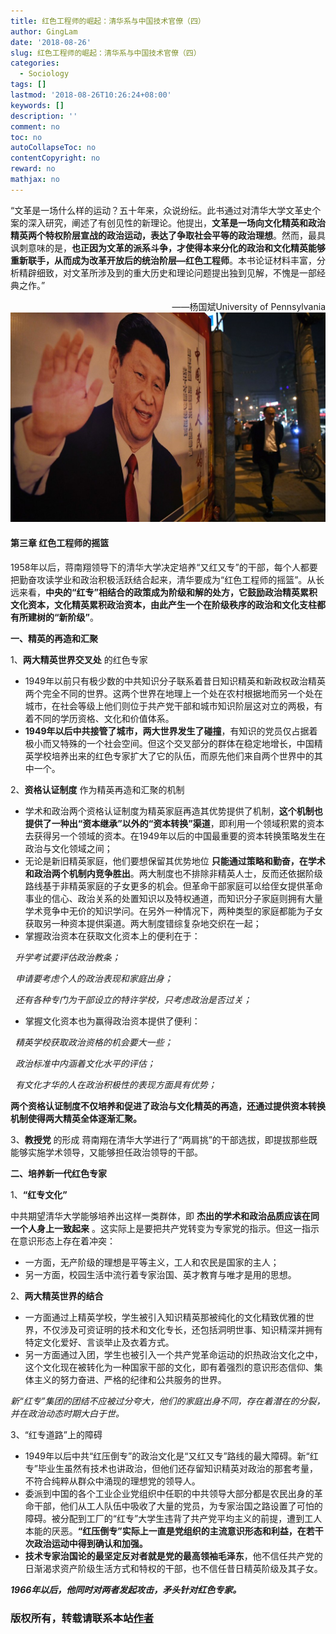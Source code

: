 ```yaml
---
title: 红色工程师的崛起：清华系与中国技术官僚（四）
author: GingLam
date: '2018-08-26'
slug: 红色工程师的崛起：清华系与中国技术官僚（四）
categories:
  - Sociology
tags: []
lastmod: '2018-08-26T10:26:24+08:00'
keywords: []
description: ''
comment: no
toc: no
autoCollapseToc: no
contentCopyright: no
reward: no
mathjax: no
---
```


“文革是一场什么样的运动？五十年来，众说纷纭。此书通过对清华大学文革史个案的深入研究，阐述了有创见性的新理论。他提出，**文革是一场向文化精英和政治精英两个特权阶层宣战的政治运动，表达了争取社会平等的政治理想**。然而，最具讽刺意味的是，**也正因为文革的派系斗争，才使得本来分化的政治和文化精英能够重新联手，从而成为改革开放后的统治阶层—红色工程师**。本书论证材料丰富，分析精辟细致，对文革所涉及到的重大历史和理论问题提出独到见解，不愧是一部经典之作。”

<div align=right> ——杨国斌University of Pennsylvania</div>

<div align=center><img src="https://raw.githubusercontent.com/GingLam/Storage/master/xi.png"></div>

#### 第三章 红色工程师的摇篮

1958年以后，蒋南翔领导下的清华大学决定培养“又红又专”的干部，每个人都要把勤奋攻读学业和政治积极活跃结合起来，清华要成为“红色工程师的摇篮”。从长远来看，**中央的“红专”相结合的政策成为阶级和解的处方，它鼓励政治精英累积文化资本，文化精英累积政治资本，由此产生一个在阶级秩序的政治和文化支柱都有所建树的“新阶级”**。

**一、精英的再造和汇聚**

1、**两大精英世界交叉处** 的红色专家

- 1949年以前只有极少数的中共知识分子联系着昔日知识精英和新政权政治精英两个完全不同的世界。这两个世界在地理上一个处在农村根据地而另一个处在城市，在社会等级上他们则位于共产党干部和城市知识阶层这对立的两极，有着不同的学历资格、文化和价值体系。
-  **1949年以后中共接管了城市，两大世界发生了碰撞**，有知识的党员仅占据着极小而又特殊的一个社会空间。但这个交叉部分的群体在稳定地增长，中国精英学校培养出来的红色专家扩大了它的队伍，而原先他们来自两个世界中的其中一个。

2、**资格认证制度** 作为精英再造和汇聚的机制

- 学术和政治两个资格认证制度为精英家庭再造其优势提供了机制，**这个机制也提供了一种出“资本继承”以外的“资本转换”渠道**，即利用一个领域积累的资本去获得另一个领域的资本。在1949年以后的中国最重要的资本转换策略发生在政治与文化领域之间；
- 无论是新旧精英家庭，他们要想保留其优势地位 **只能通过策略和勤奋，在学术和政治两个机制内竞争胜出**。两大制度也不排除非精英人士，反而还依据阶级路线基于非精英家庭的子女更多的机会。但革命干部家庭可以给侄女提供革命事业的信心、政治关系的处置知识以及特权通道，而知识分子家庭则拥有大量学术竞争中无价的知识学问。在另外一种情况下，两种类型的家庭都能为子女获取另一种资本提供渠道。两大制度错综复杂地交织在一起；
- 掌握政治资本在获取文化资本上的便利在于：

&nbsp;&nbsp;*升学考试要评估政治教条；*

&nbsp;&nbsp;*申请要考虑个人的政治表现和家庭出身；*

&nbsp;&nbsp;*还有各种专门为干部设立的特许学校，只考虑政治是否过关；*

- 掌握文化资本也为赢得政治资本提供了便利：

&nbsp;&nbsp;*精英学校获取政治资格的机会要大一些；*

&nbsp;&nbsp;*政治标准中内涵着文化水平的评估；*

&nbsp;&nbsp;*有文化才华的人在政治积极性的表现方面具有优势；*

**两个资格认证制度不仅培养和促进了政治与文化精英的再造，还通过提供资本转换机制使得两大精英全体逐渐汇聚。**

3、**教授党** 的形成
蒋南翔在清华大学进行了“两肩挑”的干部选拔，即提拔那些既能够实施学术领导，又能够担任政治领导的干部。

<!--more-->

**二、培养新一代红色专家**

1、**“红专文化”**

中共期望清华大学能够培养出这样一类群体，即 **杰出的学术和政治品质应该在同一个人身上一致起来** 。这实际上是要把共产党转变为专家党的指示。但这一指示在意识形态上存在着冲突：

- 一方面，无产阶级的理想是平等主义，工人和农民是国家的主人；
- 另一方面，校园生活中流行着专家治国、英才教育与唯才是用的思想。

2、**两大精英世界的结合**

- 一方面通过上精英学校，学生被引入知识精英那被纯化的文化精致优雅的世界，不仅涉及可资证明的技术和文化专长，还包括洞明世事、知识精深并拥有特定文化爱好、言谈举止及衣着方式。
- 另一方面通过入团，学生也被引入一个共产党革命运动的炽热政治文化之中，这个文化现在被转化为一种国家干部的文化，即有着强烈的意识形态信仰、集体主义的努力奋进、严格的纪律和公共服务的世界。

*新“红专”集团的团结不应被过分夸大，他们的家庭出身不同，存在着潜在的分裂，并在政治动态时期大白于世。*

3、“红专道路”上的障碍
- 1949年以后中共“红压倒专”的政治文化是“又红又专”路线的最大障碍。新“红专”毕业生虽然有技术也讲政治，但他们还存留知识精英对政治的那套考量，不符合纯粹从群众中涌现的理想党的领导人。
- 委派到中国的各个工业企业党组织中任职的中共领导大部分都是农民出身的革命干部，他们从工人队伍中吸收了大量的党员，为专家治国之路设置了可怕的障碍。被分配到工厂的“红专”大学生违背了共产党平均主义的前提，遭到工人本能的厌恶。**“红压倒专”实际上一直是党组织的主流意识形态和利益，在若干次政治运动中得到确认和加强。**
- **技术专家治国论的最坚定反对者就是党的最高领袖毛泽东**，他不信任共产党的日渐渴求资产阶级生活方式和特权的干部，也不信任昔日精英阶级及其子女。

***1966年以后，他同时对两者发起攻击，矛头针对红色专家。***



### 版权所有，转载请联系本站[作者](mailto:linj83@mail2.sysu.edu.cn)
